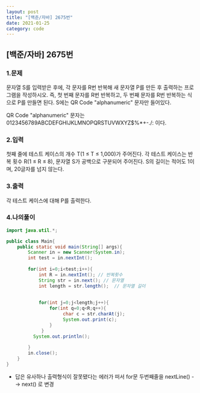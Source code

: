 ```yaml
---
layout: post
title: "[백준/자바] 2675번"
date: 2021-01-25
category: code
---
```

## [백준/자바] 2675번



### 1.문제

문자열 S를 입력받은 후에, 각 문자를 R번 반복해 새 문자열 P를 만든 후 출력하는 프로그램을 작성하시오. 즉, 첫 번째 문자를 R번 반복하고, 두 번째 문자를 R번 반복하는 식으로 P를 만들면 된다. S에는 QR Code "alphanumeric" 문자만 들어있다.

QR Code "alphanumeric" 문자는 0123456789ABCDEFGHIJKLMNOPQRSTUVWXYZ\$%*+-./: 이다.

### 2.입력

첫째 줄에 테스트 케이스의 개수 T(1 ≤ T ≤ 1,000)가 주어진다. 각 테스트 케이스는 반복 횟수 R(1 ≤ R ≤ 8), 문자열 S가 공백으로 구분되어 주어진다. S의 길이는 적어도 1이며, 20글자를 넘지 않는다.

### 3.출력

각 테스트 케이스에 대해 P를 출력한다.

### 4.나의풀이

```java
import java.util.*;

public class Main{
    public static void main(String[] args){
        Scanner in = new Scanner(System.in);
        int test = in.nextInt();
        
        for(int i=0;i<test;i++){
            int R = in.nextInt(); // 반복횟수
            String str = in.next(); // 문자열
            int length = str.length();  // 문자열 길이 
            
            
            for(int j=0;j<length;j++){
                for(int q=0;q<R;q++){
                     char c = str.charAt(j);
                     System.out.print(c);
                }
             }          
          System.out.println();
            
        }
        in.close();
    }
}
````

- 답은 유사하나 출력형식이 잘못됐다는 에러가 떠서 for문 두번째줄을 nextLine() --> next() 로 변경







